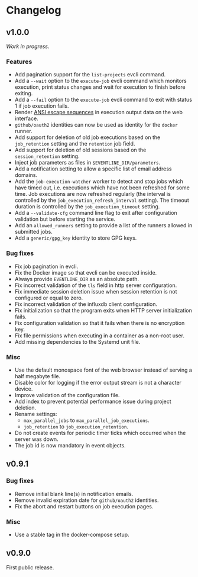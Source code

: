 # Changelog
## v1.0.0
_Work in progress._

### Features
- Add pagination support for the `list-projects` evcli command.
- Add a `--wait` option to the `execute-job` evcli command which monitors
  execution, print status changes and wait for execution to finish before
  exiting.
- Add a `--fail` option to the `execute-job` evcli command to exit with status
  1 if job execution fails.
- Render [ANSI escape
  sequences](https://en.wikipedia.org/wiki/ANSI_escape_code) in execution
  output data on the web interface.
- `github/oauth2` identities can now be used as identity for the `docker`
  runner.
- Add support for deletion of old job executions based on the `job_retention`
  setting and the `retention` job field.
- Add support for deletion of old sessions based on the `session_retention`
  setting.
- Inject job parameters as files in `$EVENTLINE_DIR/parameters`.
- Add a notification setting to allow a specific list of email address
  domains.
- Add the `job-execution-watcher` worker to detect and stop jobs which have
  timed out, i.e. executions which have not been refreshed for some time. Job
  executions are now refreshed regularly (the interval is controlled by the
  `job_execution_refresh_interval` setting). The timeout duration is
  controlled by the `job_execution_timeout` setting.
- Add a `--validate-cfg` command line flag to exit after configuration
  validation but before starting the service.
- Add an `allowed_runners` setting to provide a list of the runners allowed in
  submitted jobs.
- Add a `generic/gpg_key` identity to store GPG keys.

### Bug fixes
- Fix job pagination in evcli.
- Fix the Docker image so that evcli can be executed inside.
- Always provide `EVENTLINE_DIR` as an absolute path.
- Fix incorrect validation of the `tls` field in http server configuration.
- Fix immediate session deletion issue when session retention is not
  configured or equal to zero.
- Fix incorrect validation of the influxdb client configuration.
- Fix initialization so that the program exits when HTTP server initialization
  fails.
- Fix configuration validation so that it fails when there is no encryption
  key.
- Fix file permissions when executing in a container as a non-root user.
- Add missing dependencies to the Systemd unit file.

### Misc
- Use the default monospace font of the web browser instead of serving a half
  megabyte file.
- Disable color for logging if the error output stream is not a character
  device.
- Improve validation of the configuration file.
- Add index to prevent potential performance issue during project deletion.
- Rename settings:
  - `max_parallel_jobs` to `max_parallel_job_executions`.
  - `job_retention` to `job_execution_retention`.
- Do not create events for periodic timer ticks which occurred when the server
  was down.
- The job id is now mandatory in event objects.

## v0.9.1
### Bug fixes
- Remove initial blank line(s) in notification emails.
- Remove invalid expiration date for `github/oauth2` identities.
- Fix the abort and restart buttons on job execution pages.

### Misc
- Use a stable tag in the docker-compose setup.

## v0.9.0
First public release.
